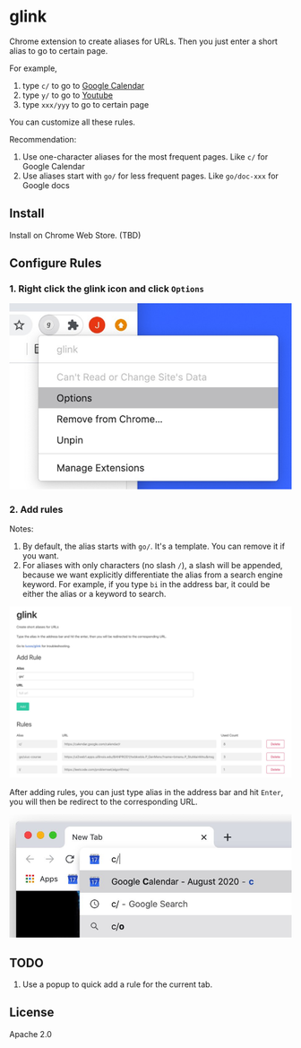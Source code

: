 # glink

Chrome extension to create aliases for URLs. Then you just enter a short alias to go to certain page.

For example,

1. type `c/` to go to [Google Calendar](https://calendar.google.com/calendar/r)
2. type `y/` to go to [Youtube](https://calendar.google.com/calendar/r)
3. type `xxx/yyy` to go to certain page

You can customize all these rules.

Recommendation:

1. Use one-character aliases for the most frequent pages. Like `c/` for Google Calendar
2. Use aliases start with `go/` for less frequent pages. Like `go/doc-xxx` for Google docs

## Install

Install on Chrome Web Store. (TBD)

## Configure Rules

### 1. Right click the glink icon and click `Options`

![click_options](images/instruction_step_1.jpg)

### 2. Add rules

Notes:
1. By default, the alias starts with `go/`. It's a template. You can remove it if you want.
2. For aliases with only characters (no slash `/`), a slash will be appended, because we want explicitly differentiate the alias from a search engine keyword. For example, if you type `bi` in the address bar, it could be either the alias or a keyword to search.

![add_rules](images/add_rules.jpg)

After adding rules, you can just type alias in the address bar and hit `Enter`, you will then be redirect to the corresponding URL.

![use_alias](images/use_alias.jpg)

## TODO

1. Use a popup to quick add a rule for the current tab.

## License

Apache 2.0